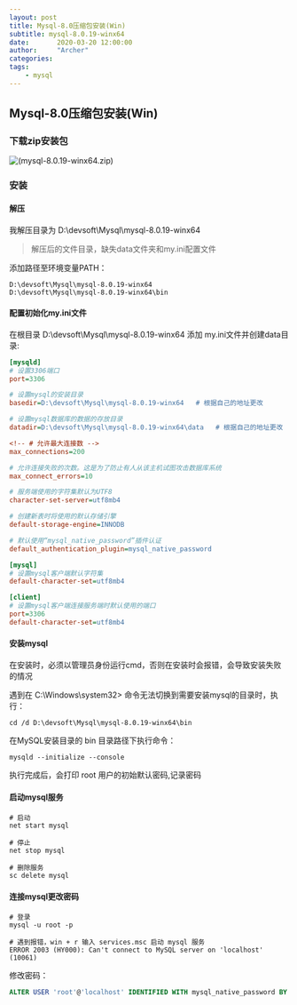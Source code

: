 ```yaml
---
layout: post
title: Mysql-8.0压缩包安装(Win)
subtitle: mysql-8.0.19-winx64
date:       2020-03-20 12:00:00
author:     "Archer"
categories: 
tags:
    - mysql
---
```


## Mysql-8.0压缩包安装(Win)

### 下载zip安装包

![(mysql-8.0.19-winx64.zip)](https://dev.mysql.com/downloads/file/?id=492455)

### 安装

#### 解压

我解压目录为 D:\devsoft\Mysql\mysql-8.0.19-winx64

> 解压后的文件目录，缺失data文件夹和my.ini配置文件

添加路径至环境变量PATH：

```text
D:\devsoft\Mysql\mysql-8.0.19-winx64
D:\devsoft\Mysql\mysql-8.0.19-winx64\bin
```

#### 配置初始化my.ini文件

在根目录 D:\devsoft\Mysql\mysql-8.0.19-winx64 添加 my.ini文件并创建data目录:

```ini
[mysqld]
# 设置3306端口
port=3306

# 设置mysql的安装目录
basedir=D:\devsoft\Mysql\mysql-8.0.19-winx64   # 根据自己的地址更改

# 设置mysql数据库的数据的存放目录
datadir=D:\devsoft\Mysql\mysql-8.0.19-winx64\data   # 根据自己的地址更改

<!-- # 允许最大连接数 -->
max_connections=200

# 允许连接失败的次数。这是为了防止有人从该主机试图攻击数据库系统
max_connect_errors=10

# 服务端使用的字符集默认为UTF8
character-set-server=utf8mb4

# 创建新表时将使用的默认存储引擎
default-storage-engine=INNODB

# 默认使用“mysql_native_password”插件认证
default_authentication_plugin=mysql_native_password

[mysql]
# 设置mysql客户端默认字符集
default-character-set=utf8mb4

[client]
# 设置mysql客户端连接服务端时默认使用的端口
port=3306
default-character-set=utf8mb4
```

#### 安装mysql

在安装时，必须以管理员身份运行cmd，否则在安装时会报错，会导致安装失败的情况

遇到在 C:\Windows\system32> 命令无法切换到需要安装mysql的目录时，执行：

```text
cd /d D:\devsoft\Mysql\mysql-8.0.19-winx64\bin
```

在MySQL安装目录的 bin 目录路径下执行命令：

```text
mysqld --initialize --console
```

执行完成后，会打印 root 用户的初始默认密码,记录密码

#### 启动mysql服务

```text
# 启动
net start mysql

# 停止
net stop mysql

# 删除服务
sc delete mysql
```

#### 连接mysql更改密码

```text
# 登录
mysql -u root -p

# 遇到报错，win + r 输入 services.msc 启动 mysql 服务
ERROR 2003 (HY000): Can't connect to MySQL server on 'localhost' (10061)
```

修改密码：

```sql
ALTER USER 'root'@'localhost' IDENTIFIED WITH mysql_native_password BY '新密码';  
```
